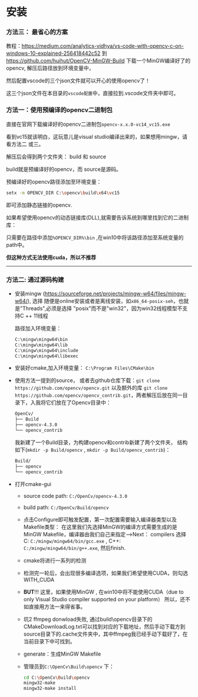 # 安装



### 方法三： 最省心的方案

教程：https://medium.com/analytics-vidhya/vs-code-with-opencv-c-on-windows-10-explained-256418442c52 
  到 https://github.com/huihut/OpenCV-MinGW-Build 下载一个MinGW编译好了的opencv, 解压后路径放到环境变量中， 

  然后配置vscode的三个json文件就可以开心的使用opencv了！ 

  这三个json文件在本目录的`vscode配置`中，直接拉到.vscode文件夹中即可。



### 方法一：使用预编译的opencv二进制包

直接在官网下载编译好的opencv二进制包`opencv-x.x.0-vc14_vc15.exe`

看到vc15就该明白，这玩意儿是visual studio编译出来的，如果想用mingw，请看方法二 或三。

解压后会得到两个文件夹： build 和 source

build就是预编译好的opencv，而 source是源码。

预编译好的opencv路径添加至环境变量：

```bash
setx -m OPENCV_DIR C:\opencv\build\x64\vc15
```

即可添加静态链接的opencv.

如果希望使用opencv的动态链接库(DLL),就需要告诉系统到哪里找到它的二进制库：

只需要在路径中添加`%OPENCV_DIR%\bin` ,在win10中将该路径添加至系统变量的path中。

**但这种方式无法使用cuda，所以不推荐**

---



### 方法二: 通过源码构建


* 安装mingw (https://sourceforge.net/projects/mingw-w64/files/mingw-w64/), 选择
  随便是online安装或者是离线安装，如`x86_64-posix-seh`，也就是"Threads",必须是选择 "posix"而不是"win32"，因为win32线程模型不支持C ++ 11线程

  路径加入环境变量： 

  ```bash
  C:\mingw\mingw64\bin
  C:\mingw\mingw64\lib
  C:\mingw\mingw64\include
  C:\mingw\mingw64\libexec
  ```

* 安装好cmake,加入环境变量： `C:\Program Files\CMake\bin`

* 使用方法一提到的source， 或者去github仓库下载：`git clone https://github.com/opencv/opencv.git` 以及额外的库 `git clone https://github.com/opencv/opencv_contrib.git`，两者解压后放在同一目录下，入我将它们放在了Opencv目录中：

  ```bash
  OpenCv/
  ├── Build
  ├── opencv-4.3.0
  └── opencv_contrib
  ```

  我新建了一个Build目录，为构建opencv和contrib新建了两个文件夹，
  结构如下(`mkdir -p Build/opencv` , `mkdir -p Build/opencv_contrib`)：

  ```bash
  Build/
  ├── opencv
  └── opencv_contrib
  ```

* 打开cmake-gui
  
  * source code path: `C:/OpenCv/opencv-4.3.0`
  
  * build path: `C:/OpenCv/Build/opencv`
  
  * 点击Configure即可触发配置，第一次配置需要输入编译器类型以及Makefile类型：
    在这里我们先选择MinGW的编译方式需要生成的是MinGW Makefile，编译器由我们自己来指定-->Next：
    compilers 选择 C: `C:/mingw/mingw64/bin/gcc.exe` , C++: `C:/mingw/mingw64/bin/g++.exe`, 然后finish.
  
  * cmake将进行一系列的检测
  
  * 检测完一轮后，会出现很多编译选项，如果我们希望使用CUDA，则勾选WITH_CUDA
  
  * **BUT**!!!
    这里，如果使用MinGW , 在win10中将不能使用CUDA（due to only Visual Studio compiler supported on your platform）
    所以，还不如直接用方法一来得省事。
  
  * 坑2
    ffmpeg donwload失败, 通过build\opencv目录下的CMakeDownloadLog.txt可以找到对应的下载地址，然后手动下载方到source目录下的.cache文件夹中，其中ffmpeg我已经手动下载好了，在当前目录下中可找到。
  
  * generate：生成MinGW Makefile
  
  * 管理员到`C:\OpenCv\Build\opencv` 下：
  
    ```bash
    cd C:\OpenCv\Build\opencv
    mingw32-make
    mingw32-make install
    ```
  
  
  
  




